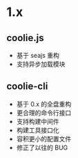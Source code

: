 # 1.x

## coolie.js
- 基于 seajs 重构
- 支持异步加载模块


## coolie-cli
- 基于 0.x 的全盘重构
- 更合理的命令行接口
- 支持构建中间件
- 构建工具接口化
- 容积更小的配置文件
- 修正了以往的 BUG

